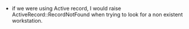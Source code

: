* if we were using Active record, I would raise ActiveRecord::RecordNotFound when trying to look for a non existent workstation.